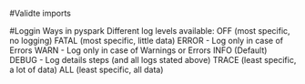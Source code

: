
#Validte imports

#Loggin Ways in pyspark
Different log levels available:
OFF (most specific, no logging)
FATAL (most specific, little data)
ERROR - Log only in case of Errors
WARN - Log only in case of Warnings or Errors
INFO (Default)
DEBUG - Log details steps (and all logs stated above)
TRACE (least specific, a lot of data)
ALL (least specific, all data)